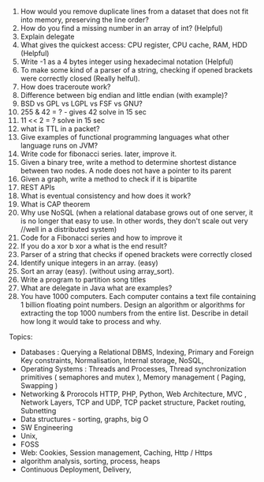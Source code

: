 1.  How would you remove duplicate lines from a dataset that does not fit into memory, preserving the line order? 
2.  How do you find a missing number in an array of int? (Helpful) 
3.  Explain delegate
4.  What gives the quickest access: CPU register, CPU cache, RAM, HDD (Helpful)
5.  Write -1 as a 4 bytes integer using hexadecimal notation (Helpful)
6.  To make some kind of a parser of a string, checking if opened brackets were correctly closed (Really helful).
7.  How does traceroute work?
8.  Difference between big endian and little endian (with example)?
9.  BSD vs GPL vs LGPL vs FSF vs GNU?
10. 255 & 42 = ? - gives 42  solve in 15 sec
11. 11 &lt;&lt; 2 = ? solve in 15 sec
12. what is TTL in a packet?
13. Give examples of functional programming languages what other language runs on JVM?
14. Write code for fibonacci series. later, improve it.
15. Given a binary tree, write a method to determine shortest distance between two nodes. A node does not have a pointer to its parent
16. Given a graph, write a method to check if it is bipartite
17. REST APIs
18. What is eventual consistency and how does it work?
19. What is CAP theorem
20. Why use NoSQL (when a relational database grows out of one server, it is no longer that easy to use. In other words, they don't scale out very     //well  in a distributed system)
21. Code for a Fibonacci series and how to improve it
21. If you do a xor b xor a what is the end result?
22. Parser of a string that checks if opened brackets were correctly closed
23. Identify unique integers in an array. (easy)
24. Sort an array (easy). (without using array_sort).
25. Write a program to partition song titles
26. What are delegate in Java what are examples?
27. You have 1000 computers. Each computer contains a text file   containing 1 billion floating point numbers. Design an algorithm or algorithms for extracting the top 1000 numbers from the entire list. Describe in detail how long it would take to process and why. 


Topics:

- Databases : Querying a Relational DBMS, Indexing, Primary and Foreign Key constraints, Normalisation, Internal storage, NoSQL,
- Operating Systems : Threads and Processes, Thread synchronization primitives ( semaphores and mutex ),  Memory management ( Paging, Swapping )
- Networking & Prorocols HTTP, PHP, Python, Web Architecture, MVC , Network Layers, TCP and UDP, TCP packet structure, Packet routing,  Subnetting
- Data structures - sorting, graphs, big O
- SW Engineering
- Unix, 
- FOSS
- Web: Cookies, Session management, Caching, Http / Https 
- algorithm analysis, sorting, process, heaps
- Continuous Deployment, Delivery, 
